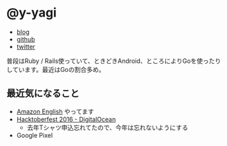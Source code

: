 # @y-yagi

- [blog](http://y-yagi.tumblr.com/)
- [github](https://github.com/y-yagi)
- [twitter](https://twitter.com/y_yagi)

普段はRuby / Rails使っていて、ときどきAndroid、ところによりGoを使ったりしています。最近はGoの割合多め。

## 最近気になること

* [Amazon English](https://www.amazon.co.jp/Amazon-English/dp/B0176WF1HG) やってます
* [Hacktoberfest 2016 \- DigitalOcean](https://hacktoberfest.digitalocean.com/)
  * 去年Tシャツ申込忘れてたので、今年は忘れないようにする
* Google Pixel
